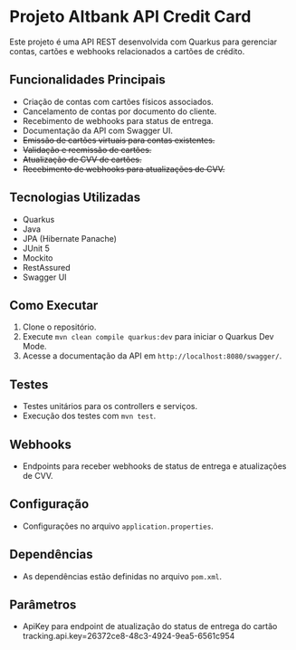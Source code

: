 # Projeto Altbank API Credit Card

Este projeto é uma API REST desenvolvida com Quarkus para gerenciar contas, cartões e webhooks relacionados a cartões de crédito.

## Funcionalidades Principais

* Criação de contas com cartões físicos associados.
* Cancelamento de contas por documento do cliente.
* Recebimento de webhooks para status de entrega.
* Documentação da API com Swagger UI.
* ~~Emissão de cartões virtuais para contas existentes.~~ 
* ~~Validação e reemissão de cartões.~~
* ~~Atualização de CVV de cartões.~~ 
* ~~Recebimento de webhooks para atualizações de CVV.~~


## Tecnologias Utilizadas

* Quarkus
* Java
* JPA (Hibernate Panache)
* JUnit 5
* Mockito
* RestAssured
* Swagger UI

## Como Executar

1.  Clone o repositório.
2.  Execute `mvn clean compile quarkus:dev` para iniciar o Quarkus Dev Mode.
3.  Acesse a documentação da API em `http://localhost:8080/swagger/`.

## Testes

* Testes unitários para os controllers e serviços.
* Execução dos testes com `mvn test`.

## Webhooks

* Endpoints para receber webhooks de status de entrega e atualizações de CVV.

## Configuração

* Configurações no arquivo `application.properties`.

## Dependências

* As dependências estão definidas no arquivo `pom.xml`.

## Parâmetros

* ApiKey para endpoint de atualização do status de entrega do cartão
tracking.api.key=26372ce8-48c3-4924-9ea5-6561c954
